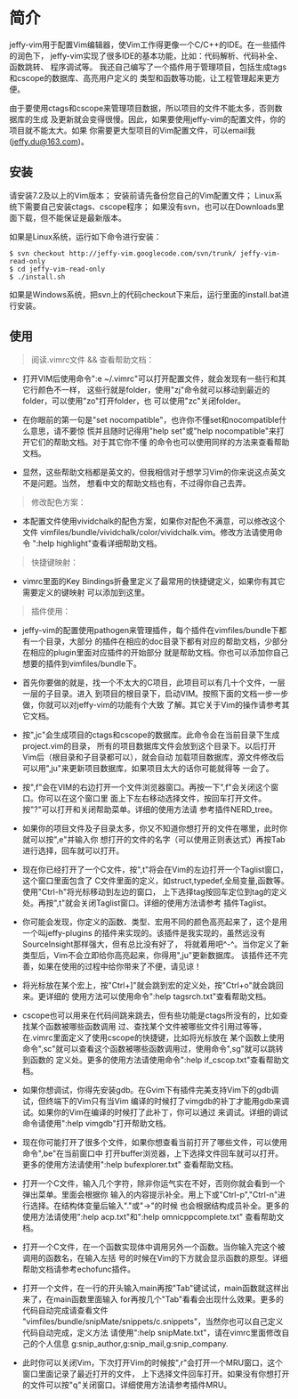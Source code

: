 简介
============

jeffy-vim用于配置Vim编辑器，使Vim工作得更像一个C/C++的IDE。在一些插件的润色下，
jeffy-vim实现了很多IDE的基本功能，比如：代码解析、代码补全、函数跳转、 程序调试等。
我还自己编写了一个插件用于管理项目，包括生成tags和cscope的数据库、高亮用户定义的
类型和函数等功能，让工程管理起来更方便。

由于要使用ctags和cscope来管理项目数据，所以项目的文件不能太多，否则数据库的生成
及更新就会变得很慢。因此，如果要使用jeffy-vim的配置文件，你的项目就不能太大。如果
你需要更大型项目的Vim配置文件，可以email我(jeffy.du@163.com)。


安装
------------

请安装7.2及以上的Vim版本；
安装前请先备份您自己的Vim配置文件；
Linux系统下需要自己安装ctags、cscope程序；
如果没有svn，也可以在Downloads里面下载，但不能保证是最新版本。

如果是Linux系统，运行如下命令进行安装：

    $ svn checkout http://jeffy-vim.googlecode.com/svn/trunk/ jeffy-vim-read-only
    $ cd jeffy-vim-read-only
    $ ./install.sh

如果是Windows系统，把svn上的代码checkout下来后，运行里面的install.bat进行安装。


使用
-------------------------

> 阅读.vimrc文件 && 查看帮助文档：

*   打开VIM后使用命令":e ~/.vimrc"可以打开配置文件，就会发现有一些行和其它行颜色不一样，
    这些行就是folder，使用"zj"命令就可以移动到最近的folder，可以使用"zo"打开folder，也
    可以使用"zc"关闭folder。

*   在你眼前的第一句是"set nocompatible"，也许你不懂set和nocompatible什么意思，请不要惊
    慌并且随时记得用"help set"或"help nocompatible"来打开它们的帮助文档。对于其它你不懂
    的命令也可以使用同样的方法来查看帮助文档。

*   显然，这些帮助文档都是英文的，但我相信对于想学习Vim的你来说这点英文不是问题。当然，
    想看中文的帮助文档也有，不过得你自己去弄。

> 修改配色方案：

*   本配置文件使用vividchalk的配色方案，如果你对配色不满意，可以修改这个文件
    vimfiles/bundle/vividchalk/color/vividchalk.vim。修改方法请使用命令
    ":help highlight"查看详细帮助文档。

> 快捷键映射：

*   vimrc里面的Key Bindings折叠里定义了最常用的快捷键定义，如果你有其它需要定义的键映射
    可以添加到这里。

> 插件使用：

*   jeffy-vim的配置使用pathogen来管理插件，每个插件在vimfiles/bundle下都有一个目录，大部分
    的插件在相应的doc目录下都有对应的帮助文档，少部分在相应的plugin里面对应插件的开始部分
    就是帮助文档。你也可以添加你自己想要的插件到vimfiles/bundle下。

*   首先你要做的就是，找一个不太大的C项目，此项目可以有几十个文件，一层一层的子目录。进入
    到项目的根目录下，启动VIM。按照下面的文档一步一步做，你就可以对jeffy-vim的功能有个大致
    了解。其它关于Vim的操作请参考其它文档。

*   按",jc"会生成项目的ctags和cscope的数据库。此命令会在当前目录下生成project.vim的目录，
    所有的项目数据库文件会放到这个目录下。以后打开Vim后（根目录和子目录都可以），就会自动
    加载项目数据库，源文件修改后可以用",ju"来更新项目数据库，如果项目太大的话你可能就得等
    一会了。

*   按",f"会在VIM的右边打开一个文件浏览器窗口。再按一下",f"会关闭这个窗口。你可以在这个窗口里
    面上下左右移动选择文件，按回车打开文件。按"?"可以打开和关闭帮助菜单。详细的使用方法请
    参考插件NERD_tree。

*   如果你的项目文件及子目录太多，你又不知道你想打开的文件在哪里，此时你就可以按",e"并输入你
    想打开的文件的名字（可以使用正则表达式）再按Tab进行选择，回车就可以打开。

*   现在你已经打开了一个C文件，按",t"将会在Vim的左边打开一个Taglist窗口，这个窗口里面包含了
    C文件里面的定义，如struct,typedef,全局变量,函数等。使用"Ctrl-h"将光标移动到左边的窗口，
    上下选择tag按回车定位到tag的定义处。再按",t"就会关闭Taglist窗口。详细的使用方法请参考
    插件Taglist。

*   你可能会发现，你定义的函数、类型、宏用不同的颜色高亮起来了，这个是用一个叫jeffy-plugins
    的插件来实现的。该插件是我实现的，虽然远没有SourceInsight那样强大，但有总比没有好了，
    将就着用吧^-^。当你定义了新类型后，Vim不会立即给你高亮起来，你得用",ju"更新数据库。
    该插件还不完善，如果在使用的过程中给你带来了不便，请见谅！

*   将光标放在某个宏上，按"Ctrl+]"就会跳到宏的定义处，按"Ctrl+o"就会跳回来。更详细的
    使用方法可以使用命令":help tagsrch.txt"查看帮助文档。

*   cscope也可以用来在代码间跳来跳去，但有些功能是ctags所没有的，比如查找某个函数被哪些函数调用
    过、查找某个文件被哪些文件引用过等等，在.vimrc里面定义了使用cscope的快捷键，比如将光标放在
    某个函数上使用命令",sc"就可以查看这个函数被哪些函数调用过，使用命令",sg"就可以跳转到函数的
    定义处。更多的使用方法请使用命令":help if_cscop.txt"查看帮助文档。

*   如果你想调试，你得先安装gdb。在Gvim下有插件完美支持Vim下的gdb调试，但终端下的Vim只有当Vim
    编译的时候打了vimgdb的补丁才能用gdb来调试。如果你的Vim在编译的时候打了此补丁，你可以通过
    <F7>来调试。详细的调试命令请使用":help vimgdb"打开帮助文档。

*   现在你可能打开了很多个文件，如果你想查看当前打开了哪些文件，可以使用命令",be"在当前窗口中
    打开buffer浏览器，上下选择文件回车就可以打开。更多的使用方法请使用":help bufexplorer.txt"
    查看帮助文档。

*   打开一个C文件，输入几个字符，除非你运气实在不好，否则你就会看到一个弹出菜单。里面会根据你
    输入的内容提示补全。用上下或"Ctrl-p","Ctrl-n"进行选择。在结构体变量后输入"."或"->"的时候
    也会根据结构成员补全。更多的使用方法请使用":help acp.txt"和":help omnicppcomplete.txt"
    查看帮助文档。

*   打开一个C文件，在一个函数实现体中调用另外一个函数。当你输入完这个被调用的函数名，在输入左括
    号的时候在Vim的下方就会显示函数的原型。详细帮助文档请参考echofunc插件。

*   打开一个文件，在一行的开头输入main再按"Tab"键试试，main函数就这样出来了，在main函数里面输入
    for再按几个"Tab"看看会出现什么效果。更多的代码自动完成请查看文件
    "vimfiles/bundle/snipMate/snippets/c.snippets"，当然你也可以自己定义代码自动完成，定义方法
    请使用":help snipMate.txt"，请在vimrc里面修改自己的个人信息
    g:snip_author,g:snip_mail,g:snip_company.


*   此时你可以关闭Vim，下次打开Vim的时候按",r"会打开一个MRU窗口，这个窗口里面记录了最近打开的文件，
    上下选择文件回车打开。如果没有你想打开的文件可以按"q"关闭窗口。详细使用方法请参考插件MRU。
